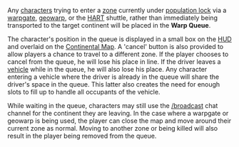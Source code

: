Any [characters](Character.md) trying to enter a [zone](Zone.md) currently under
[population lock](Population_Lock.md) via a
[warpgate](../locations/Warpgate.md), [geowarp](../locations/Geowarp.md), or the
[HART](HART.md) shuttle, rather than immediately being transported to the target
continent will be placed in the **Warp Queue**.

The character's position in the queue is displayed in a small box on the
[HUD](../etc/Heads-up_Display.md) and overlaid on the
[Continental Map](../etc/Continental_Map.md). A 'cancel' button is also provided
to allow players a chance to travel to a different zone. If the player chooses
to cancel from the queue, he will lose his place in line. If the driver leaves a
[vehicle](../vehicles/Vehicle.md) while in the queue, he will also lose his
place. Any character entering a vehicle where the driver is already in the queue
will share the driver's space in the queue. This latter also creates the need
for enough slots to fill up to handle all occupants of the vehicle.

While waiting in the queue, characters may still use the
[/broadcast](../commands/In-Game_Commands.md) chat channel for the continent
they are leaving. In the case where a warpgate or geowarp is being used, the
player can close the map and move around their current zone as normal. Moving to
another zone or being killed will also result in the player being removed from
the queue.
